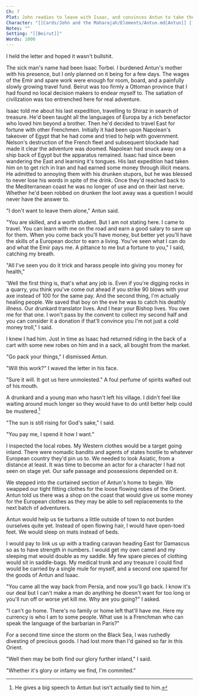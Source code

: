 ```yaml
---
Ch: 7
Plot: John readies to leave with Isaac, and convinces Antun to take the journey with him for reward. They get a letter from the pasha of Damascus
Character: "[[Cards/John and the Maharajah/Elements/Antun.md|Antun]] [[Isaac Torbei]]"
Notes: ""
Setting: "[[Beirut]]"
Words: 1000
---
```

I held the letter and hoped it wasn't bullshit.

The sick man's name had been Isaac Torbei. I burdened Antun's mother with his presence, but I only planned on it being for a few days. The wages of the Emir and spare work were enough for room, board, and a painfully slowly growing travel fund. Beirut was too firmly a Ottoman province that I had found no local decision makers to endear myself to. The satiation of civilization was too entrenched here for real adventure.

Isaac told me about his last expedition, travelling to Shiraz in search of treasure. He'd been taught all the languages of Europa by a rich benefactor who loved him beyond a brother. Then he'd decided to travel East for fortune with other Frenchmen. Initially it had been upon Napolean's takeover of Egypt that he had come and tried to help with government. Nelson's destruction of the French fleet and subsequent blockade had made it clear the adventure was doomed. Napolean had snuck away on a ship back of Egypt but the apparatus remained. Isaac had since been wandering the East and learning it's tongues. His last expedition had taken him on to get rich in Iran and had earned some money through illicit means. He admitted to annoying them with his drunken stupors, but he was blessed to never lose his words in spite of the drink. Once they'd reached back to the Mediterranean coast he was no longer of use and on their last nerve. Whether he'd been robbed on drunken the loot away was a question I would never have the answer to.

"I don't want to leave them alone," Antun said.

"You are skilled, and a worth student. But I am not stating here. I came to travel. You can learn with me on the road and earn a good salary to save up for them. When you come back you'll have money, but better yet you'll have the skills of a European doctor to earn a living. You've seen what I can do and what the Emir pays me. A pittance to me but a fortune to you," I said, catching my breath.

"All I've seen you do it trick and harass people into giving you money for health,"

'Well the first thing is, that's what any job is. Even if you're digging rocks in a quarry, you think you've come out ahead if you strike 90 blows with your axe instead of 100 for the same pay. And the second thing, I'm actually healing people. We saved that boy on the eve he was to catch his deathly illness. Our drunkard translator lives. And I hear your Bishop lives. You owe me for that one. I won't pass by the convent to collect my second half and you can consider it a donation if that'll convince you I'm not just a cold money troll," I said.

I knew I had him. Just in time as Isaac had returned riding in the back of a cart with some new robes on him and in a sack, all bought from the market.

"Go pack your things," I dismissed Antun.

"Will this work?" I waved the letter in his face.

"Sure it will. It got us here unmolested." A foul perfume of spirits wafted out of his mouth. 

A drunkard and a young man who hasn't left his village. I didn't feel like waiting around much longer so they would have to do until better help could be mustered.[^1]

"The sun is still rising for God's sake," I said.

"You pay me, I spend it how I want."

I inspected the local robes. My Western clothes would be a target going inland. There were nomadic bandits and agents of states hostile to whatever European country they'd pin us to. We needed to look Asiatic, from a distance at least. It was time to become an actor for a character I had not seen on stage yet. Our safe passage and possessions depended on it. 

We stepped into the curtained section of Antun's home to begin. We swapped our tight fitting clothes for the loose flowing robes of the Orient. Antun told us there was a shop on the coast that would give us some money for the European clothes as they may be able to sell replacements to the next batch of adventurers.

Antun would help us tie turbans a little outside of town to not burden ourselves quite yet. Instead of open flowing hair, I would have open-toed feet. We would sleep on mats instead of beds.

I would pay to link us up with a trading caravan heading East for Damascus so as to have strength in numbers. I would get my own camel and my sleeping mat would double as my saddle. My few spare pieces of clothing would sit in saddle-bags. My medical trunk and any treasure I could find would be carried by a single mule for myself, and a second one spared for the goods of Antun and Isaac.

"You came all the way back from Persia, and now you'll go back. I know it's our deal but I can't make a man do anything he doesn't want for too long or you'll run off or worse yet kill me. Why are you going?" I asked.

"I can't go home. There's no family or home left that'll have me. Here my currency is who I am to some people. What use is a Frenchman who can speak the language of the barbarian in Paris?"

For a second time since the storm on the Black Sea, I was rushedly divesting of precious goods. I had lost more than I'd gained so far in this Orient.

"Well then may be both find our glory further inland," I said.

"Whether it's glory or infamy we find, I'm commited."


[^1]: He gives a big speech to Antun but isn't actually tied to him.